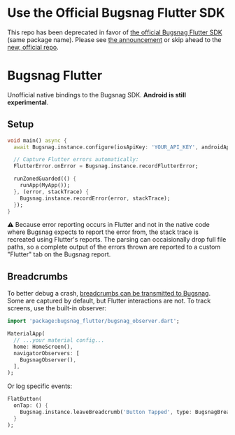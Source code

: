 # Use the Official Bugsnag Flutter SDK

This repo has been deprecated in favor of [the official Bugsnag Flutter SDK](https://pub.dev/packages/bugsnag_flutter) (same package name). Please see [the announcement](https://github.com/GetDutchie/bugsnag_flutter/issues/4) or skip ahead to the [new, official repo](https://github.com/bugsnag/bugsnag-flutter).

# Bugsnag Flutter

Unofficial native bindings to the Bugsnag SDK. **Android is still experimental**.

## Setup

```dart
void main() async {
  await Bugsnag.instance.configure(iosApiKey: 'YOUR_API_KEY', androidApiKey: 'YOUR_API_KEY', releaseStage: 'production');

  // Capture Flutter errors automatically:
  FlutterError.onError = Bugsnag.instance.recordFlutterError;

  runZonedGuarded(() {
    runApp(MyApp());
  }, (error, stackTrace) {
    Bugsnag.instance.recordError(error, stackTrace);
  });
}
```

:warning: Because error reporting occurs in Flutter and not in the native code where Bugsnag expects to report the error from, the stack trace is recreated using Flutter's reports. The parsing can occaisionally drop full file paths, so a complete output of the errors thrown are reported to a custom "Flutter" tab on the Bugsnag report.

## Breadcrumbs

To better debug a crash, [breadcrumbs can be transmitted to Bugsnag](https://docs.bugsnag.com/platforms/ios/customizing-breadcrumbs/). Some are captured by default, but Flutter interactions are not. To track screens, use the built-in observer:

```dart
import 'package:bugsnag_flutter/bugsnag_observer.dart';

MaterialApp(
  // ...your material config...
  home: HomeScreen(),
  navigatorObservers: [
    BugsnagObserver(),
  ],
);
```

Or log specific events:

```dart
FlatButton(
  onTap: () {
    Bugsnag.instance.leaveBreadcrumb('Button Tapped', type: BugsnagBreadcrumb.user);
  }
);
```
